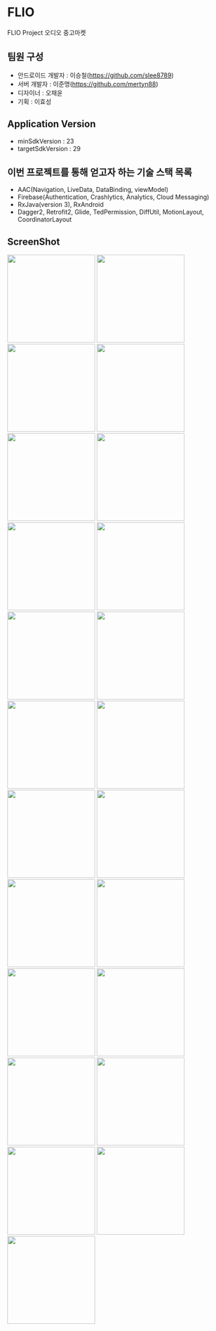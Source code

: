 # FLIO
FLIO Project 오디오 중고마켓

## 팀원 구성
- 안드로이드 개발자 : 이승철(https://github.com/slee8789)
- 서버 개발자 : 이준명(https://github.com/mertyn88)
- 디자이너 : 오채윤
- 기획 : 이효성

## Application Version
- minSdkVersion : 23
- targetSdkVersion : 29

## 이번 프로젝트를 통해 얻고자 하는 기술 스택 목록
- AAC(Navigation, LiveData, DataBinding, viewModel)
- Firebase(Authentication, Crashlytics, Analytics, Cloud Messaging)
- RxJava(version 3), RxAndroid
- Dagger2, Retrofit2, Glide, TedPermission, DiffUtil, MotionLayout, CoordinatorLayout

## ScreenShot

<div>
  <img width="200" src="https://user-images.githubusercontent.com/11331651/103643632-600cb180-4f98-11eb-84c1-7e54dc1d2390.jpg">
  <img width="200" src="https://user-images.githubusercontent.com/11331651/103643635-60a54800-4f98-11eb-94ca-178b433179a8.jpg">
  <img width="200" src="https://user-images.githubusercontent.com/11331651/103643636-613dde80-4f98-11eb-954b-09694f54d659.jpg">
  <img width="200" src="https://user-images.githubusercontent.com/11331651/103643639-61d67500-4f98-11eb-9f8f-510ca38dc661.jpg">
  <img width="200" src="https://user-images.githubusercontent.com/11331651/103643642-626f0b80-4f98-11eb-9f54-a59cde31e3fc.jpg">
  <img width="200" src="https://user-images.githubusercontent.com/11331651/103643649-626f0b80-4f98-11eb-984c-b9da13f2e3cf.jpg">
  <img width="200" src="https://user-images.githubusercontent.com/11331651/103643652-6307a200-4f98-11eb-8f7d-947239c7ec61.jpg">
  <img width="200" src="https://user-images.githubusercontent.com/11331651/103643653-63a03880-4f98-11eb-9833-b1e83cb6bcb3.jpg">
  <img width="200" src="https://user-images.githubusercontent.com/11331651/103643658-63a03880-4f98-11eb-9106-78fec55ae3de.jpg">
  <img width="200" src="https://user-images.githubusercontent.com/11331651/103643661-6438cf00-4f98-11eb-8c41-6821d5b14fa0.jpg">
  <img width="200" src="https://user-images.githubusercontent.com/11331651/103643664-64d16580-4f98-11eb-84f7-453d004bccc2.jpg">
  <img width="200" src="https://user-images.githubusercontent.com/11331651/103643665-64d16580-4f98-11eb-95e4-202e929cac2f.jpg">
  <img width="200" src="https://user-images.githubusercontent.com/11331651/103643666-6569fc00-4f98-11eb-8aa9-9dc6ef02f6b8.jpg">
  <img width="200" src="https://user-images.githubusercontent.com/11331651/103643668-6569fc00-4f98-11eb-8d52-9e9924109cd7.jpg">
  <img width="200" src="https://user-images.githubusercontent.com/11331651/103643670-66029280-4f98-11eb-8ffb-b03706f1939d.jpg">
  <img width="200" src="https://user-images.githubusercontent.com/11331651/103643673-669b2900-4f98-11eb-9441-5b20775885a1.jpg">
  <img width="200" src="https://user-images.githubusercontent.com/11331651/103643674-669b2900-4f98-11eb-8bc1-a9af353b673c.jpg">
  <img width="200" src="https://user-images.githubusercontent.com/11331651/103643676-6733bf80-4f98-11eb-9975-38360ed1a178.jpg">
  <img width="200" src="https://user-images.githubusercontent.com/11331651/103643678-6733bf80-4f98-11eb-8970-1b04ca6e79f3.jpg">
  <img width="200" src="https://user-images.githubusercontent.com/11331651/103643680-67cc5600-4f98-11eb-9fd1-ec12f7b5e7e4.jpg">
  <img width="200" src="https://user-images.githubusercontent.com/11331651/103643682-6864ec80-4f98-11eb-9a88-ffcf07ef19dd.jpg">
  <img width="200" src="https://user-images.githubusercontent.com/11331651/103643683-6864ec80-4f98-11eb-92ea-7d50058bd251.jpg">
  <img width="200" src="https://user-images.githubusercontent.com/11331651/103643685-68fd8300-4f98-11eb-82c8-45d70bb95d87.jpg">
</div>

